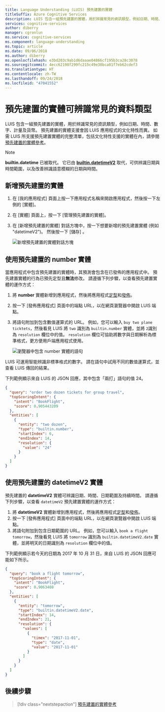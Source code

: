 ```yaml
---
title: Language Understanding (LUIS) 預先建置的實體
titleSuffix: Azure Cognitive Services
description: LUIS 包含一組預先建置的實體，用於辨識常見的資訊類型，例如日期、時間、數字、計量及貨幣。 預先建置的實體支援會因 LUIS 應用程式的文化特性而異。
services: cognitive-services
author: diberry
manager: cgronlun
ms.service: cognitive-services
ms.component: language-understanding
ms.topic: article
ms.date: 09/06/2018
ms.author: diberry
ms.openlocfilehash: e3bd203c9ab1d6daaae04866cf195b3ca28c3078
ms.sourcegitcommit: 4ecc62198f299fc215c49e38bca81f7eb62cdef3
ms.translationtype: HT
ms.contentlocale: zh-TW
ms.lasthandoff: 09/24/2018
ms.locfileid: "47041552"
---
```

# <a name="prebuilt-entities-to-recognize-common-data-types"></a>預先建置的實體可辨識常見的資料類型

LUIS 包含一組預先建置的實體，用於辨識常見的資訊類型，例如日期、時間、數字、計量及貨幣。 預先建置的實體支援會因 LUIS 應用程式的文化特性而異。 如需 LUIS 所支援預先建置實體的完整清單，包括文化特性支援的實體在內，請參閱[預先建置的實體參考](./luis-reference-prebuilt-entities.md)。

> [!NOTE]
> **builtin.datetime** 已被取代。 它已由 [**builtin.datetimeV2**](luis-reference-prebuilt-datetimev2.md) 取代，可供辨識日期與時間範圍，以及改善辨識語意模糊的日期與時間。

## <a name="add-a-prebuilt-entity"></a>新增預先建置的實體

1. 在 [我的應用程式] 頁面上按一下應用程式名稱來開啟應用程式，然後按一下左側的 [實體]。 
2. 在 [實體] 頁面上，按一下 [管理預先建置的實體]。

3. 在 [新增預先建置的實體] 對話方塊中，按一下想要新增的預先建置實體 (例如 "datetimeV2")。 然後按一下 [儲存] 。

    ![新增預先建置的實體對話方塊](./media/luis-use-prebuilt-entity/add-prebuilt-entity-dialog.png)

## <a name="use-a-prebuilt-number-entity"></a>使用預先建置的 number 實體
當應用程式中包含預先建置的實體時，其預測會包含在已發佈的應用程式中。 預先建置實體的行為已預先定型且**無法**修改。 請遵循下列步驟，以查看預先建置實體的運作方式：

1. 將 **number** 實體新增到應用程式，然後將應用程式[定型](luis-interactive-test.md)和[發佈](luis-how-to-publish-app.md)。
2. 按一下 [發佈應用程式] 頁面中的端點 URL，以在網頁瀏覽器中開啟 LUIS 端點。 
3. 將語句附加到包含數值運算式的 URL。 例如，您可以輸入 `buy two plane ticktets`，然後看見 LUIS 將 `two` 識別為 `builtin.number` 實體，並將 `2`識別為 `resolution` 欄位中的值。 `resolution` 欄位可協助將數字與日期解析為標準格式，更方便用戶端應用程式使用。 

    ![瀏覽器中包含 number 實體的語句](./media/luis-use-prebuilt-entity/browser-query.png)

LUIS 可運用智能辨識非標準格式的數字。 請在語句中試用不同的數值運算式，並查看 LUIS 傳回的結果。

下列範例顯示來自 LUIS 的 JSON 回應，其中包含「兩打」語句的值 24。

```json
{
  "query": "order two dozen tickets for group travel",
  "topScoringIntent": {
    "intent": "BookFlight",
    "score": 0.905443209
  },
  "entities": [
    {
      "entity": "two dozen",
      "type": "builtin.number",
      "startIndex": 6,
      "endIndex": 14,
      "resolution": {
        "value": "24"
      }
    }
  ]
}
```
## <a name="use-a-prebuilt-datetimev2-entity"></a>使用預先建置的 datetimeV2 實體
預先建置的 **datetimeV2** 實體可辨識日期、時間、日期範圍及持續時間。 請遵循下列步驟，以查看 `datetimeV2` 預先建置實體的運作方式：

1. 將 **datetimeV2** 實體新增到應用程式，然後將應用程式[定型](luis-interactive-test.md)和[發佈](luis-how-to-publish-app.md)。
2. 按一下 [發佈應用程式] 頁面中的端點 URL，以在網頁瀏覽器中開啟 LUIS 端點。 
3. 將語句附加到包含日期範圍的 URL。 例如，您可以輸入 `book a flight tomorrow`，然後看見 LUIS 將 `tomorrow` 識別為 `builtin.datetimeV2.date` 實體，並將明天的日期識別為 `resolution` 欄位中的值。 

下列範例顯示若今天的日期為 2017 年 10 月 31 日，來自 LUIS 的 JSON 回應可能如下所示。

```json
{
  "query": "book a flight tomorrow",
  "topScoringIntent": {
    "intent": "BookFlight",
    "score": 0.9063408
  },
  "entities": [
    {
      "entity": "tomorrow",
      "type": "builtin.datetimeV2.date",
      "startIndex": 14,
      "endIndex": 21,
      "resolution": {
        "values": [
          {
            "timex": "2017-11-01",
            "type": "date",
            "value": "2017-11-01"
          }
        ]
      }
    }
  ]
}
```

## <a name="next-steps"></a>後續步驟
> [!div class="nextstepaction"]
> [預先建置的實體參考](./luis-reference-prebuilt-entities.md)
